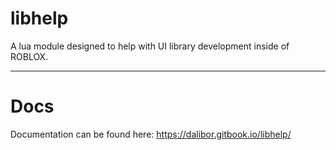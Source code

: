 # libhelp
A lua module designed to help with UI library development inside of ROBLOX.

---

# Docs
Documentation can be found here: https://dalibor.gitbook.io/libhelp/
